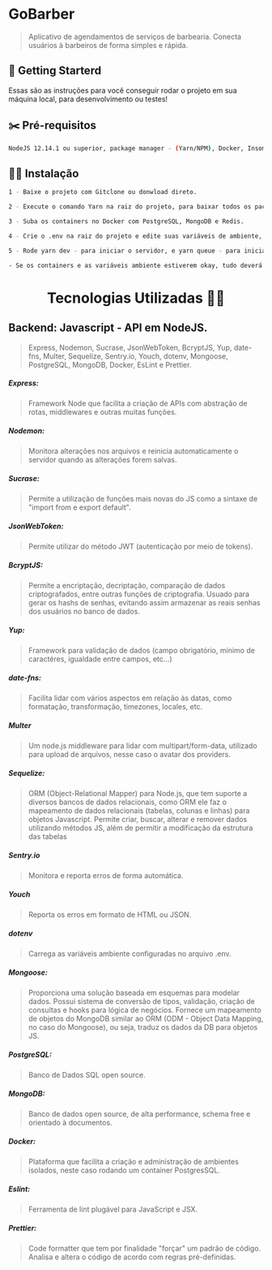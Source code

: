 # GoBarber
>Aplicativo de agendamentos de serviços de barbearia. Conecta usuários à barbeiros de forma simples e rápida. 

## 💈 Getting Starterd
Essas são as instruções para você conseguir rodar o projeto em sua máquina local, para desenvolvimento ou testes!

## ✂️ Pré-requisitos
``` sh
NodeJS 12.14.1 ou superior, package manager - (Yarn/NPM), Docker, Insomnia.
```
## 💇‍♂️ Instalação
```sh
1 - Baixe o projeto com Gitclone ou donwload direto.

2 - Execute o comando Yarn na raiz do projeto, para baixar todos os pacotes e suas dependências.

3 - Suba os containers no Docker com PostgreSQL, MongoDB e Redis.

4 - Crie o .env na raiz do projeto e edite suas variáveis de ambiente, tendo como base o .envexample.

5 - Rode yarn dev - para iniciar o servidor, e yarn queue - para iniciar o serviço de background jobs.

- Se os containers e as variáveis ambiente estiverem okay, tudo deverá funcionar corretamente.
```
<h1 align="center">Tecnologias Utilizadas 👨‍💻 </h1>

## Backend: Javascript - API em NodeJS.
>Express, Nodemon, Sucrase, JsonWebToken, BcryptJS, Yup, date-fns, Multer, Sequelize, Sentry.io, Youch, dotenv, Mongoose, PostgreSQL, MongoDB, Docker, EsLint e Prettier. 

##### Express: 
>Framework Node que facilita a criação de APIs com abstração de rotas, middlewares e outras muitas funções.

##### Nodemon: 
>Monitora alterações nos arquivos e reinicia automaticamente o servidor quando as alterações forem salvas.

##### Sucrase:
>Permite a utilização de funções mais novas do JS como a sintaxe de "import from e export default".

##### JsonWebToken:
>Permite utilizar do método JWT (autenticação por meio de tokens). 

##### BcryptJS:
>Permite a encriptação, decriptação, comparação de dados criptografados, entre outras funções de criptografia. Usuado para gerar os hashs de senhas, evitando assim armazenar as reais senhas dos usuários no banco de dados.

##### Yup:
>Framework para validação de dados (campo obrigatório, mínimo de caractéres, igualdade entre campos, etc...)

##### date-fns:
>Facilita lidar com vários aspectos em relação às datas, como formatação, transformação, timezones, locales, etc.

##### Multer
>Um node.js middleware para lidar com multipart/form-data, utilizado para upload de arquivos, nesse caso o avatar dos providers.

##### Sequelize:
>ORM (Object-Relational Mapper) para Node.js, que tem suporte a diversos bancos de dados relacionais, como ORM ele faz o mapeamento de dados relacionais (tabelas, colunas e linhas) para objetos Javascript. Permite criar, buscar, alterar e remover dados utilizando métodos JS, além de permitir a modificação da estrutura das tabelas

##### Sentry.io
>Monitora e reporta erros de forma automática.

##### Youch
>Reporta os erros em formato de HTML ou JSON.

##### dotenv
>Carrega as variáveis ambiente configuradas no arquivo .env.

##### Mongoose:
>Proporciona uma solução baseada em esquemas para modelar dados. Possui sistema de conversão de tipos, validação, criação de consultas e hooks para lógica de negócios. Fornece um mapeamento de objetos do MongoDB similar ao ORM (ODM - Object Data Mapping, no caso do Mongoose), ou seja, traduz os dados da DB para objetos JS.

##### PostgreSQL:
>Banco de Dados SQL open source.

##### MongoDB:
>Banco de dados open source, de alta performance, schema free e orientado à documentos.

##### Docker:
>Plataforma que facilita a criação e administração de ambientes isolados, neste caso rodando um container PostgresSQL.

##### Eslint:
>Ferramenta de lint plugável para JavaScript e JSX. 

##### Prettier:
>Code formatter que tem por finalidade "forçar" um padrão de código. Analisa e altera o código de acordo com regras pré-definidas.
